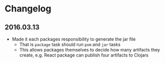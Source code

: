 # Changelog

## 2016.03.13

- Made it each packages responsibility to generate the jar file
    - That is `package` task should run `pom` and `jar` tasks
    - This allows packages themselves to decide how many artifacts they create, e.g. React package can publish four artifacts to Clojars
